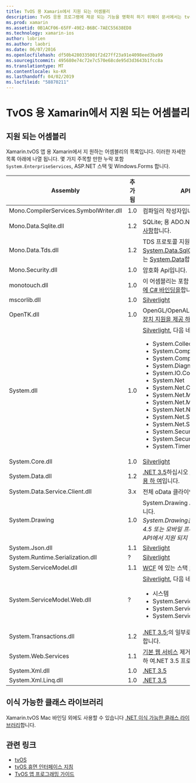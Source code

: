 ```yaml
---
title: TvOS 용 Xamarin에서 지원 되는 어셈블리
description: TvOS 응용 프로그램에 제공 되는 기능을 명확히 하기 위해이 문서에서는 tvOS 개발용 Xamarin에서 지원 되는 어셈블리의 목록을 제공 합니다.
ms.prod: xamarin
ms.assetid: 0B1ACF06-65FF-49E2-B6BC-7AEC55638ED8
ms.technology: xamarin-ios
author: lobrien
ms.author: laobri
ms.date: 06/07/2016
ms.openlocfilehash: df50b4280335001f2d27ff23a91e4098eed3ba99
ms.sourcegitcommit: 495680e74c72e7c570e68cde95d3d3643b1fcc8a
ms.translationtype: MT
ms.contentlocale: ko-KR
ms.lasthandoff: 04/02/2019
ms.locfileid: "58870211"
---
```

# <a name="assemblies-supported-by-xamarin-for-tvos"></a>TvOS 용 Xamarin에서 지원 되는 어셈블리

## <a name="supported-assemblies"></a>지원 되는 어셈블리

Xamarin.tvOS 앱 용 Xamarin에서 지 원하는 어셈블리의 목록입니다. 이러한 자세한 목록 아래에 나열 됩니다.  몇 가지 주목할 만한 누락 포함 `System.EnterpriseServices`, ASP.NET 스택 및 Windows.Forms 합니다.

|Assembly|추가됨|API 호환성|
|---|---|---|
|Mono.CompilerServices.SymbolWriter.dll|1.0|컴파일러 작성자입니다.|
|Mono.Data.Sqlite.dll|1.2|SQLite; 용 ADO.NET 공급자 참조 [제한 사항](~/ios/data-cloud/system.data.md)합니다.|
|Mono.Data.Tds.dll|1.2|TDS 프로토콜 지원. 에 사용 되는 [System.Data.SqlClient](xref:System.Data.SqlClient) 내에서 지 원하는 [System.Data](~/ios/data-cloud/system.data.md)합니다.|
|Mono.Security.dll|1.0|암호화 Api입니다.|
|monotouch.dll|1.0|이 어셈블리는 포함 된 [CocoaTouch API에 C# 바인딩을](https://docs.microsoft.com/dotnet/api/?view=xamarinios-10.8)합니다.|
|mscorlib.dll|1.0|[Silverlight](https://msdn.microsoft.com/library/cc838194(VS.95).aspx)|
|OpenTK.dll|1.0|OpenGL/OpenAL 개체 지향 Api [iPhone 장치 지원을 제공 하기 위해 확장](xref:OpenGLES)합니다.|
|System.dll|1.0|[Silverlight](https://msdn.microsoft.com/library/cc838194(VS.95).aspx), 다음 네임 스페이스의 형식 및: <ul><li>System.Collections.Specialized</li> <li>System.ComponentModel</li> <li>System.ComponentModel.Design</li> <li>System.Diagnostics</li> <li>System.IO.Compression</li> <li>System.Net</li> <li>System.Net.Cache</li> <li>System.Net.Mail</li> <li>System.Net.Mime</li> <li>System.Net.NetworkInformation</li> <li>System.Net.Security</li> <li>System.Net.Sockets</li> <li>System.Security.Authentication</li> <li>System.Security.Cryptography</li> <li>System.Timers</li></ul>|
|System.Core.dll|1.0|[Silverlight](https://msdn.microsoft.com/library/cc838194(VS.95).aspx)|
|System.Data.dll|1.2|[.NET 3.5](https://msdn.microsoft.com/library/ms229335.aspx)하십시오 [일부 기능이 제거를 사용 하 여](~/ios/data-cloud/system.data.md)입니다.|
|System.Data.Service.Client.dll|3.x|전체 oData 클라이언트입니다.|
|System.Drawing|1.0|System.Drawing API-클래식 API만 합니다.<br />_System.Drawing은 Xamarin.Mac.NET 4.5 또는 모바일 프레임 워크에 대 한 통합 API에서 지원 되지 않습니다._|
|System.Json.dll|1.1|[Silverlight](https://msdn.microsoft.com/library/cc838194(VS.95).aspx)|
|System.Runtime.Serialization.dll|?|[Silverlight](https://msdn.microsoft.com/library/cc838194(VS.95).aspx)|
|System.ServiceModel.dll|1.1|[WCF](http://docs.xamarin.com/guides/cross-platform/application_fundamentals/introduction_to_web_services) 에 있는 스택 [Silverlight](https://msdn.microsoft.com/library/cc838194(VS.95).aspx)|
|System.ServiceModel.Web.dll|?|[Silverlight](https://msdn.microsoft.com/library/cc838194(VS.95).aspx), 다음 네임 스페이스의 형식 및: <ul><li>시스템</li><li>System.ServiceModel.Channels</li><li>System.ServiceModel.Description</li><li>System.ServiceModel.Web</li></ul>|
|System.Transactions.dll|1.2|[.NET 3.5](https://msdn.microsoft.com/library/ms229335.aspx);의 일부로 [System.Data](https://docs.microsoft.com/xamarin/ios/data-cloud/system.data) 지원 합니다.|
|System.Web.Services|1.1|[기본 웹 서비스](http://docs.xamarin.com/guides/cross-platform/application_fundamentals/introduction_to_web_services) 제거 된 서버 기능을 사용 하 여.NET 3.5 프로필에서.|
|System.Xml.dll|1.0|[.NET 3.5](https://msdn.microsoft.com/library/ms229335.aspx)|
|System.Xml.Linq.dll|1.0|[.NET 3.5](https://msdn.microsoft.com/library/ms229335.aspx)|

<a name="Summary" />

## <a name="portable-class-libraries"></a>이식 가능한 클래스 라이브러리

Xamarin.tvOS Mac 바인딩 외에도 사용할 수 있습니다 [.NET 이식 가능한 클래스 라이브러리](~/cross-platform/app-fundamentals/pcl.md)합니다.

## <a name="related-links"></a>관련 링크

- [tvOS](https://developer.apple.com/tvos/)
- [tvOS 휴먼 인터페이스 지침](https://developer.apple.com/tvos/human-interface-guidelines/)
- [TvOS 앱 프로그래밍 가이드](https://developer.apple.com/library/prerelease/tvos/documentation/General/Conceptual/AppleTV_PG/)

